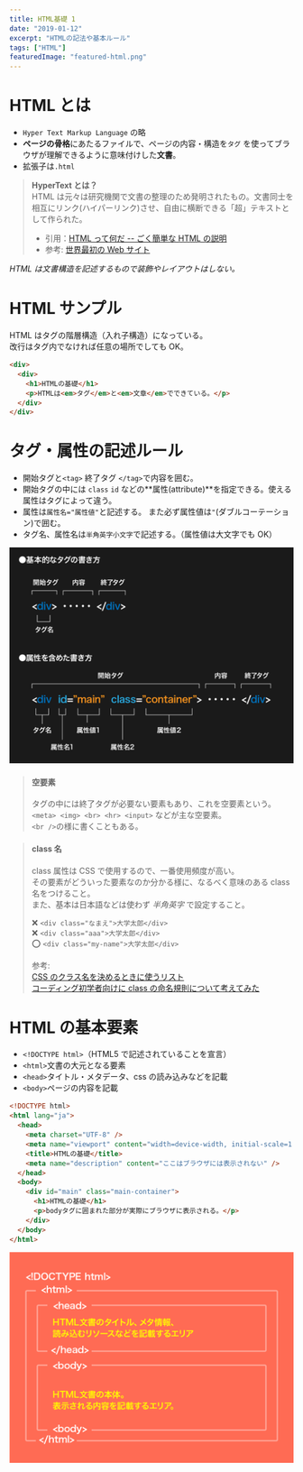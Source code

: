 ```yaml
---
title: HTML基礎 1
date: "2019-01-12"
excerpt: "HTMLの記法や基本ルール"
tags: ["HTML"]
featuredImage: "featured-html.png"
---
```


# HTML とは

- `Hyper Text Markup Language` の略
- **ページの骨格**にあたるファイルで、ページの内容・構造を`タグ` を使ってブラウザが理解できるように意味付けした**文書**。
- 拡張子は`.html`

> **HyperText とは？**  
> HTML は元々は研究機関で文書の整理のため発明されたもの。文書同士を相互にリンク(ハイパーリンク)させ、自由に横断できる「超」テキストとして作られた。
>
> - 引用：[HTML って何だ -- ごく簡単な HTML の説明](https://www.kanzaki.com/docs/html/htminfo10.html)
> - 参考: [世界最初の Web サイト](http://info.cern.ch/hypertext/WWW/TheProject.html)

_HTML は文書構造を記述するもので装飾やレイアウトはしない。_

# HTML サンプル

HTML はタグの階層構造（入れ子構造）になっている。  
改行はタグ内でなければ任意の場所でしても OK。

```html
<div>
  <div>
    <h1>HTMLの基礎</h1>
    <p>HTMLは<em>タグ</em>と<em>文章</em>でできている。</p>
  </div>
</div>
```

# タグ・属性の記述ルール

- 開始タグと`<tag>` 終了タグ `</tag>`で内容を囲む。
- 開始タグの中には `class` `id` などの**属性(attribute)**を指定できる。使える属性はタグによって違う。
- 属性は`属性名="属性値"`と記述する。
  また必ず属性値は`"`(ダブルコーテーション)で囲む。
- タグ名、属性名は`半角英字小文字`で記述する。（属性値は大文字でも OK）

![HTML記述のルール](./fig_h_01_01-1.png)

> #### 空要素
>
> タグの中には終了タグが必要ない要素もあり、これを空要素という。  
> `<meta> <img> <br> <hr> <input>` などが主な空要素。  
> `<br />`の様に書くこともある。

> #### class 名
>
> class 属性は CSS で使用するので、一番使用頻度が高い。  
> その要素がどういった要素なのか分かる様に、なるべく意味のある class 名をつけること。  
> また、基本は日本語などは使わず _半角英字_ で設定すること。
>
> ❌ `<div class="なまえ">大学太郎</div>`  
> ❌ `<div class="aaa">大学太郎</div>`  
> ⭕️ `<div class="my-name">大学太郎</div>`
>
> 参考:  
> [CSS のクラス名を決めるときに使うリスト](https://qiita.com/manabuyasuda/items/dbb76ed36970bec95470)  
> [コーディング初学者向けに class の命名規則について考えてみた](https://crestadesign.org/css-class/)

# HTML の基本要素

- `<!DOCTYPE html>`（HTML5 で記述されていることを宣言）
- `<html>`文書の大元となる要素
- `<head>`タイトル・メタデータ、css の読み込みなどを記載
- `<body>`ページの内容を記載

```html
<!DOCTYPE html>
<html lang="ja">
  <head>
    <meta charset="UTF-8" />
    <meta name="viewport" content="width=device-width, initial-scale=1.0" />
    <title>HTMLの基礎</title>
    <meta name="description" content="ここはブラウザには表示されない" />
  </head>
  <body>
    <div id="main" class="main-container">
      <h1>HTMLの基礎</h1>
      <p>bodyタグに囲まれた部分が実際にブラウザに表示される。</p>
    </div>
  </body>
</html>
```

![タグのルール](./fig_h_01_01.png)
